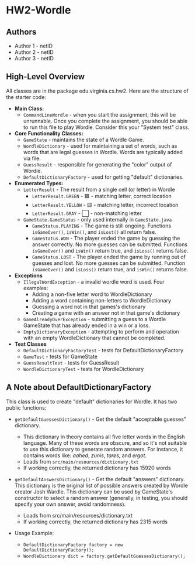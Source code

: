 # HW2-Wordle

## Authors

* Author 1 - netID
* Author 2 - netID
* Author 3 - netID


## High-Level Overview
All classes are in the package edu.virginia.cs.hw2. Here are the structure of the starter code:
* **Main Class:**
  * `CommandLineWordle` - when you start the assignment, this will be unrunnable. Once you complete the assignment, you should be able to run this file to play Wordle. Consider this your "System test" class.
* **Core Functionality Classes:**
  * `GameState` - maintains the state of a Wordle Game.
  * `WordleDictionary` - used for maintaining a set of words, such as words that are legal guesses in Wordle. Words are typically added via file.
  * `GuessResult` - responsible for generating the "color" output of Wordle.
  * `DefaultDictionaryFactory` - used for getting "default" dictionaries.
* **Enumerated Types:**
  * `LetterResult` - The result from a single cell (or letter) in Wordle
    * `LetterResult.GREEN` - 🟩 - matching letter, correct location
    * `LetterResult.YELLOW` - 🟨 - matching letter, incorrect location
    * `LetterResult.GRAY` - ⬜ - non-matching letter
  * `GameState.GameStatus` - only used internally in `GameState.java`
    * `GameStatus.PLAYING` - The game is still ongoing. Functions `isGameOver()`, `isWin()`, and `isLost()` all return false.
    * `GameStatus.WON` - The player ended the game by guessing the answer correctly. No more guesses can be submitted. Functions `isGameOver()` and `isWin()` return true, and `isLoss()` returns false.
    * `GameStatus.LOST` - The player ended the game by running out of guesses and lost. No more guesses can be submitted. Function `isGameOver()` and `isLoss()` return true, and `isWin()` returns false.
* **Exceptions**
  * `IllegalWordException` - a invalid wordle word is used. Four examples:
    * Adding a non-five letter word to WordleDictionary
    * Adding a word containing non-letters to WordleDictionary
    * Guessing a word not in that games's dictionary
    * Creating a game with an answer not in that game's dictionary
  * `GameAlreadyOverException` - submitting a guess to a Wordle GameState that has already ended in a win or a loss.
  * `EmptyDictionaryException` - attempting to perform and operation with an empty WordleDictionary that cannot be completed.
* **Test Classes**
  * `DefaultDictionaryFactoryTest` - tests for DefaultDictionaryFactory
  * `GameTest` - tests for GameState
  * `GuessResultTest` - tests for GuessResult
  * `WordleDictionaryTest` - tests for WordleDictionary

## A Note about DefaultDictionaryFactory
This class is used to create "default" dictionaries for Wordle. It has two public functions:
* `getDefaultGuessesDictionary()` - Get the default "acceptable guesses" dictionary.
  * This dictionary in theory contains all five letter words in the English language. Many of these words are obscure, and so it's not suitable to use this dictionary to generate random answers. For instance, it contains words like: _aahed_, _zunis_, _tares_, and _ergot_.
  * Loads from `src/main/resources/dictionary.txt`
  * If working correctly, the returned dictionary has 15920 words
* `getDefaultAnswersDictionary()` - Get the default "answers" dictionary. This dictionary is the original list of possible answers created by Wordle creator Josh Wardle. This dictionary can be used by GameState's constructor to select a random answer (generally, in testing, you should specify your own answer, avoid randomness).
  * Loads from src/main/resources/dictionary.txt
  * If working correctly, the returned dictionary has 2315 words

* Usage Example:
  * `DefaultDictionaryFactory factory = new DefaultDictionaryFactory();`
  * `WordleDictionary dict = factory.getDefaultGuessesDictionary();`
